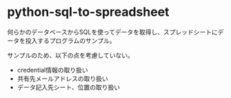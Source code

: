 # python-sql-to-spreadsheet

何らかのデータベースからSQLを使ってデータを取得し、スプレッドシートにデータを投入するプログラムのサンプル。

サンプルのため、以下の点を考慮していない。

* credential情報の取り扱い
* 共有先メールアドレスの取り扱い
* データ記入先シート、位置の取り扱い
